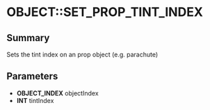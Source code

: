 # OBJECT::SET_PROP_TINT_INDEX

## Summary
Sets the tint index on an prop object (e.g. parachute)

## Parameters
* **OBJECT_INDEX** objectIndex
* **INT** tintIndex